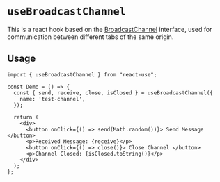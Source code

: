 # `useBroadcastChannel`

This is a react hook based on the [BroadcastChannel](https://developer.mozilla.org/en-US/docs/Web/API/Broadcast_Channel_API) interface, used for communication between different tabs of the same origin.

## Usage

```tsx
import { useBroadcastChannel } from "react-use";

const Demo = () => {
  const { send, receive, close, isClosed } = useBroadcastChannel({
    name: 'test-channel',
  });

  return (
    <div>
      <button onClick={() => send(Math.random())}> Send Message </button>
      <p>Received Message: {receive}</p>
      <button onClick={() => close()}> Close Channel </button>
      <p>Channel Closed: {isClosed.toString()}</p>
    </div>
  );
};

```
